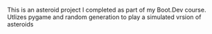 This is an asteroid project I completed as part of my Boot.Dev course.
Utlizes pygame and random generation to play a simulated vrsion of asteroids
